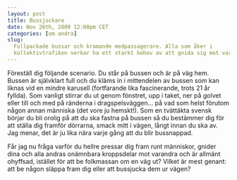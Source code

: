 ```yaml
---
layout: post
title: Bussjuckare
date: Nov 26th, 2009 12:00pm CET
categories: [om andra]
slug:
  Fullpackade bussar och kramande medpassagerare. Alla som åker i
  kollektivtrafiken verkar ha ett starkt behov av att gnida sig mot varandra…
---
```


Föreställ dig följande scenario. Du står på bussen och är på väg hem. Bussen är självklart full och du kläms in i mittendelen av bussen som kan liknas vid en mindre karusell (fortfarande lika fascinerande, trots 21 år fyllda). Som vanligt stirrar du ut genom fönstret, upp i taket, ner på golvet eller till och med på ränderna i dragspelsväggen… på vad som helst förutom någon annan människa (det vore ju hemskt!). Som en tvättäkta svensk börjar du bli orolig på att du ska fastna på bussen så du bestämmer dig för att ställa dig framför dörrarna, smack mitt i vägen, långt innan du ska av. Jag menar, det är ju lika nära varje gång att du blir bussnappad.

Får jag nu fråga varför du hellre pressar dig fram runt människor, gnider dina och alla andras onämnbara kroppsdelar mot varandra och är allmänt ohyffsad, istället för att be folkmassan om en väg ut? Vilket är mest genant: att be någon släppa fram dig eller att bussjucka dem ur vägen?